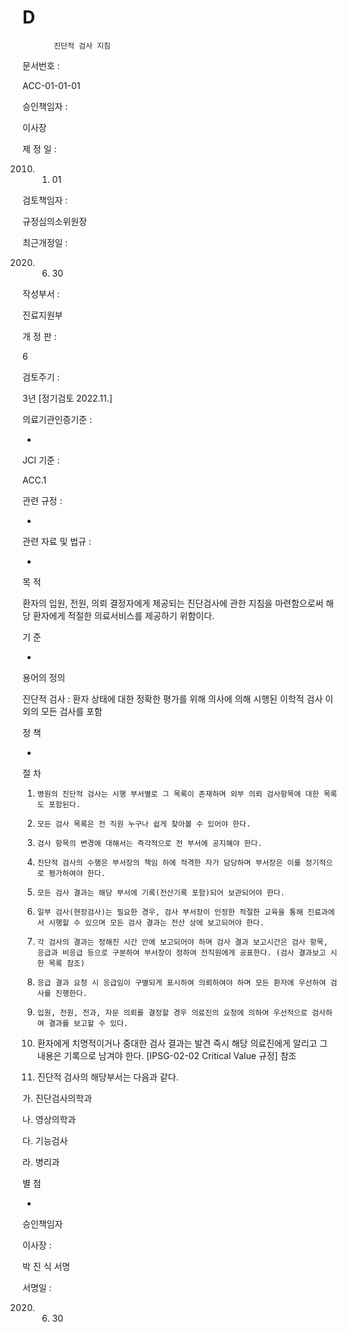 # D
           진단적 검사 지침

문서번호 :

 ACC-01-01-01

승인책임자 :

 이사장

제 정 일 :

 2010. 01. 01

검토책임자 :

 규정심의소위원장

최근개정일 :

 2020. 06. 30

작성부서 :

 진료지원부

개 정 판 :

 6

검토주기 :

 3년 [정기검토 2022.11.]

의료기관인증기준 :

 -

JCI 기준 :

 ACC.1

관련 규정 :

 -

관련 자료 및 법규 :

 -

 

 

목 적

환자의 입원, 전원, 의뢰 결정자에게 제공되는 진단검사에 관한 지침을 마련함으로써 해당 환자에게 적절한 의료서비스를 제공하기 위함이다.

 

기 준

-

 

용어의 정의

진단적 검사 : 환자 상태에 대한 정확한 평가를 위해 의사에 의해 시행된 이학적 검사 이외의 모든 검사를 포함

 

정 책

-

 

절 차

1.     병원의 진단적 검사는 시행 부서별로 그 목록이 존재하며 외부 의뢰 검사항목에 대한 목록도 포함된다.


 

2.     모든 검사 목록은 전 직원 누구나 쉽게 찾아볼 수 있어야 한다.

 

3.     검사 항목의 변경에 대해서는 즉각적으로 전 부서에 공지해야 한다.

 

4.     진단적 검사의 수행은 부서장의 책임 하에 적격한 자가 담당하며 부서장은 이를 정기적으로 평가하여야 한다.

 

5.     모든 검사 결과는 해당 부서에 기록(전산기록 포함)되어 보관되어야 한다.

 

6.     일부 검사(현장검사)는 필요한 경우, 검사 부서장이 인정한 적절한 교육을 통해 진료과에서 시행할 수 있으며 모든 검사 결과는 전산 상에 보고되어야 한다.

 

7.     각 검사의 결과는 정해진 시간 안에 보고되어야 하며 검사 결과 보고시간은 검사 항목, 응급과 비응급 등으로 구분하여 부서장이 정하여 전직원에게 공표한다. (검사 결과보고 시한 목록 참조)

 

8.     응급 결과 요청 시 응급임이 구별되게 표시하여 의뢰하여야 하며 모든 환자에 우선하여 검사를 진행한다.

 

9.     입원, 전원, 전과, 자문 의뢰를 결정할 경우 의료진의 요청에 의하여 우선적으로 검사하여 결과를 보고할 수 있다.

 

10.   환자에게 치명적이거나 중대한 검사 결과는 발견 즉시 해당 의료진에게 알리고 그 내용은 기록으로 남겨야 한다. [IPSG-02-02 Critical Value 규정] 참조

 

11.   진단적 검사의 해당부서는 다음과 같다.

가.   진단검사의학과

나.   영상의학과

다.   기능검사

라.   병리과

 

 

별 첨

-

 

 

 

 

 

 

 

승인책임자

이사장 :

박  진  식 서명

 

 

 

 

서명일 :

2020. 06. 30

 

 

 

 
